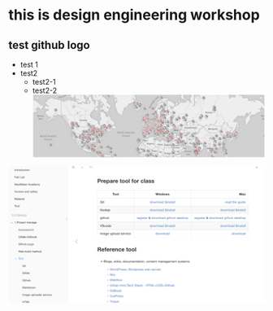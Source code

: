# this is design engineering workshop
## test github logo
* test 1
* test2
  * test2-1
  * test2-2
![](https://raw.githubusercontent.com/bobwu0214/imageuploadservice/main/img/WX20221028-092834@2x.png)

![](test.png)

